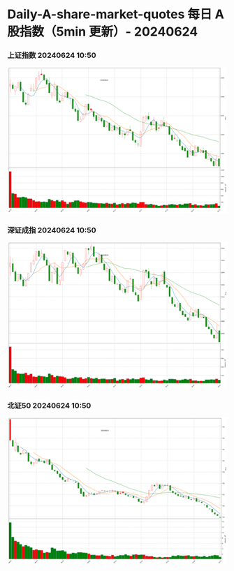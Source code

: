 
# Daily-A-share-market-quotes 每日 A 股指数（5min 更新）- 20240624

### 上证指数 20240624 10:50
![](./fig/2024/6/20240624-sh000001.png)

### 深证成指 20240624 10:50
![](./fig/2024/6/20240624-sz399001.png)

### 北证50 20240624 10:50
![](./fig/2024/6/20240624-bj899050.png)
